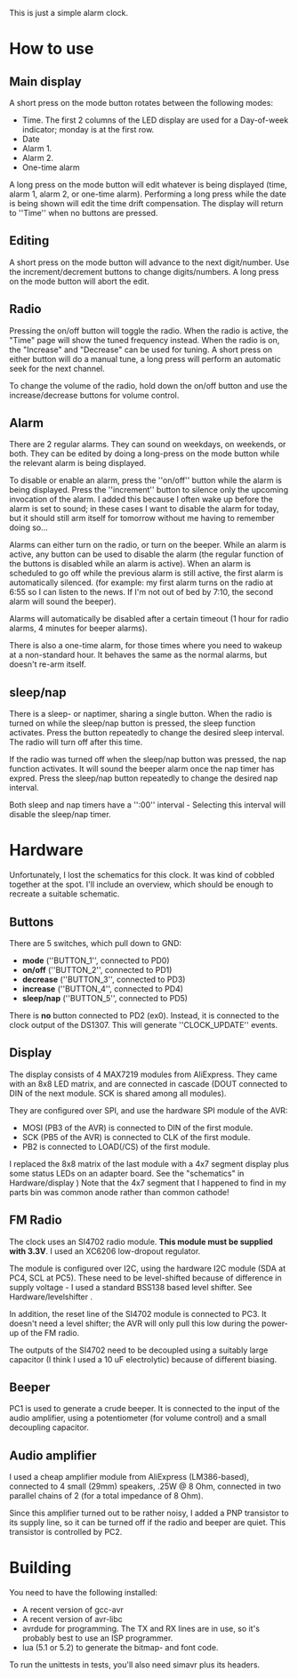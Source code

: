 This is just a simple alarm clock.

How to use
==========

## Main display

A short press on the mode button rotates between the following modes:

  * Time. The first 2 columns of the LED display are used for a Day-of-week indicator; monday is at the first row.
  * Date
  * Alarm 1.  
  * Alarm 2. 
  * One-time alarm

A long press on the mode button will edit whatever is being displayed (time,
alarm 1, alarm 2, or one-time alarm). Performing a long press while the
date is being shown will edit the time drift compensation. The display will
return to ''Time'' when no buttons are pressed.

## Editing

A short press on the mode button will advance to the next digit/number. Use 
the increment/decrement buttons to change digits/numbers. A long press
on the mode button will abort the edit.

## Radio

Pressing the on/off button will toggle the radio. When the radio is active,
the "Time" page will show the tuned frequency instead. When the radio is on,
the "Increase" and "Decrease" can be used for tuning. A short press on either
button will do a manual tune, a long press will perform an automatic seek for
the next channel.

To change the volume of the radio, hold down the on/off button and use the
increase/decrease buttons for volume control.

## Alarm

There are 2 regular alarms. They can sound on weekdays, on weekends, or both. 
They can be edited by doing a long-press on the mode button while the relevant
alarm is being displayed.

To disable or enable an alarm, press the ''on/off'' button while the alarm is
being displayed. Press the ''increment'' button to silence only the upcoming
invocation of the alarm. I added this because I often wake up before the
alarm is set to sound; in these cases I want to disable the alarm for today, 
but it should still arm itself for tomorrow without me having to remember
doing so...

Alarms can either turn on the radio, or turn on the beeper. While an alarm is
active, any button can be used to disable the alarm (the regular function of
the buttons is disabled while an alarm is active). When an alarm is scheduled
to go off while the previous alarm is still active, the first alarm is 
automatically silenced. (for example: my first alarm turns on the radio at
6:55 so I can listen to the news. If I'm not out of bed by 7:10, the second
alarm will sound the beeper).

Alarms will automatically be disabled after a certain timeout (1 hour for
radio alarms, 4 minutes for beeper alarms).

There is also a one-time alarm, for those times where you need to wakeup
at a non-standard hour. It behaves the same as the normal alarms, but doesn't
re-arm itself.

## sleep/nap

There is a sleep- or naptimer, sharing a single button. When the radio is
turned on while the sleep/nap button is pressed, the sleep function activates.
Press the button repeatedly to change the desired sleep interval. The radio
will turn off after this time.

If the radio was turned off when the sleep/nap button was pressed, the nap
function activates. It will sound the beeper alarm once the nap timer has 
expred. Press the sleep/nap button repeatedly to change the desired nap 
interval.

Both sleep and nap timers have a '':00'' interval - Selecting this interval
will disable the sleep/nap timer.

Hardware
========

Unfortunately, I lost the schematics for this clock. It was kind of cobbled
together at the spot. I'll include an overview, which should be enough to 
recreate a suitable schematic.

## Buttons

There are 5 switches, which pull down to GND:
 
  * **mode** (''BUTTON_1'', connected to PD0)
  * **on/off** (''BUTTON_2'', connected to PD1) 
  * **decrease** (''BUTTON_3'', connected to PD3)
  * **increase** (''BUTTON_4'', connected to PD4)
  * **sleep/nap** (''BUTTON_5'', connected to PD5)

There is **no** button connected to PD2 (ex0). Instead, it is connected to the
clock output of the DS1307. This will generate ''CLOCK_UPDATE'' events.

## Display 

The display consists of 4 MAX7219 modules from AliExpress. They came with an
8x8 LED matrix, and are connected in cascade (DOUT connected to DIN of the next
module. SCK is shared among all modules). 

They are configured over SPI, and use the hardware SPI module of the AVR:

  * MOSI (PB3 of the AVR) is connected to DIN of the first module.
  * SCK (PB5 of the AVR) is connected to CLK of the first module.
  * PB2 is connected to LOAD(/CS) of the first module.

I replaced the 8x8 matrix of the last module with a 4x7 segment display
plus some status LEDs on an adapter board. See the "schematics" in 
Hardware/display ) Note that the 4x7 segment that I happened to find in my
parts bin was common anode rather than common cathode!

## FM Radio

The clock uses an SI4702 radio module. **This module must be supplied with
3.3V**. I used an XC6206 low-dropout regulator.

The module is configured over I2C, using the hardware I2C module (SDA at PC4,
SCL at PC5). These need to be level-shifted because of difference in supply
voltage - I used a standard BSS138 based level shifter. See 
Hardware/levelshifter .

In addition, the reset line of the SI4702 module is connected to PC3. It 
doesn't need a level shifter; the AVR will only pull this low during the
power-up of the FM radio.

The outputs of the SI4702 need to be decoupled using a suitably large 
capacitor (I think I used a 10 uF electrolytic) because of different biasing.

## Beeper 

PC1 is used to generate a crude beeper. It is connected to the input of the
audio amplifier, using a potentiometer (for volume control) and a small
decoupling capacitor.

## Audio amplifier

I used a cheap amplifier module from AliExpress (LM386-based), connected to
4 small (29mm) speakers, .25W @ 8 Ohm, connected in two parallel chains of
2 (for a total impedance of 8 Ohm).

Since this amplifier turned out to be rather noisy, I added a PNP transistor
to its supply line, so it can be turned off if the radio and beeper are 
quiet. This transistor is controlled by PC2.

Building
========

You need to have the following installed:

  * A recent version of gcc-avr 
  * A recent version of avr-libc
  * avrdude for programming. The TX and RX lines are in use, so it's
    probably best to use an ISP programmer.
  * lua (5.1 or 5.2) to generate the bitmap- and font code.

To run the unittests in tests, you'll also need simavr plus its headers.

